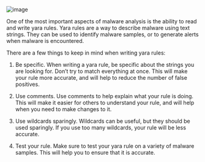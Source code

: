 
![image](https://user-images.githubusercontent.com/99908467/154585731-0eb2a099-3054-4327-907a-2cbab16d92fe.png)


One of the most important aspects of malware analysis is the ability to read and write yara rules. Yara rules are a way to describe malware using text strings. They can be used to identify malware samples, or to generate alerts when malware is encountered.

There are a few things to keep in mind when writing yara rules:

1. Be specific.
When writing a yara rule, be specific about the strings you are looking for. Don’t try to match everything at once. This will make your rule more accurate, and will help to reduce the number of false positives.

2. Use comments.
Use comments to help explain what your rule is doing. This will make it easier for others to understand your rule, and will help when you need to make changes to it.

3. Use wildcards sparingly.
Wildcards can be useful, but they should be used sparingly. If you use too many wildcards, your rule will be less accurate.

4. Test your rule.
Make sure to test your yara rule on a variety of malware samples. This will help you to ensure that it is accurate.